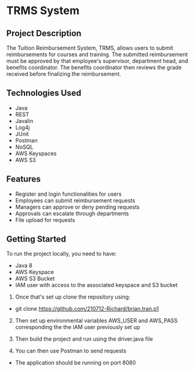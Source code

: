 # TRMS System
## Project Description
The Tuition Reimbursement System, TRMS, allows users to submit reimbursements for courses and training. The submitted reimbursement must be approved by that employee's supervisor, department head, and benefits coordinator. The benefits coordinator then reviews the grade received before finalizing the reimbursement.

## Technologies Used
* Java
* REST
* Javalin
* Log4j
* JUnit
* Postman
* NoSQL
* AWS Keyspaces
* AWS S3

## Features
* Register and login functionalities for users
* Employees can submit reimbursement requests
* Managers can approve or deny pending requests
* Approvals can escalate through departments
* File upload for requests

## Getting Started
To run the project locally, you need to have:
* Java 8
* AWS Keyspace
* AWS S3 Bucket
* IAM user with access to the associated keyspace and S3 bucket

1. Once that's set up clone the repository using:
  * git clone https://github.com/210712-Richard/brian.tran.p1

2. Then set up environmental variables AWS_USER and AWS_PASS corresponding the the IAM user previously set up

3. Then build the project and run using the driver.java file

4. You can then use Postman to send requests
  * The application should be running on port 8080 
